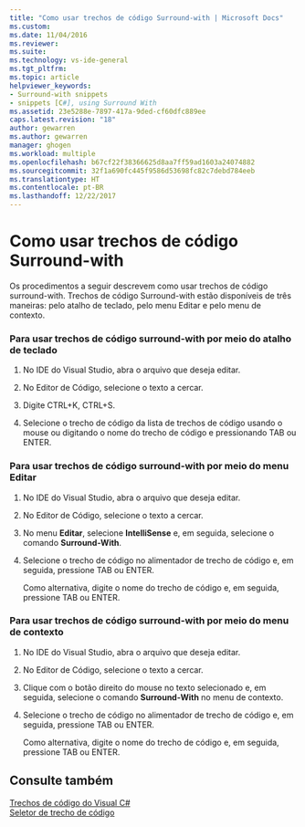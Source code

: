 ```yaml
---
title: "Como usar trechos de código Surround-with | Microsoft Docs"
ms.custom: 
ms.date: 11/04/2016
ms.reviewer: 
ms.suite: 
ms.technology: vs-ide-general
ms.tgt_pltfrm: 
ms.topic: article
helpviewer_keywords:
- Surround-with snippets
- snippets [C#], using Surround With
ms.assetid: 23e5288e-7897-417a-9ded-cf60dfc889ee
caps.latest.revision: "18"
author: gewarren
ms.author: gewarren
manager: ghogen
ms.workload: multiple
ms.openlocfilehash: b67cf22f38366625d8aa7ff59ad1603a24074882
ms.sourcegitcommit: 32f1a690fc445f9586d53698fc82c7debd784eeb
ms.translationtype: HT
ms.contentlocale: pt-BR
ms.lasthandoff: 12/22/2017
---
```

# <a name="how-to-use-surround-with-code-snippets"></a>Como usar trechos de código Surround-with
Os procedimentos a seguir descrevem como usar trechos de código surround-with. Trechos de código Surround-with estão disponíveis de três maneiras: pelo atalho de teclado, pelo menu Editar e pelo menu de contexto.  
  
### <a name="to-use-surround-with-code-snippets-through-keyboard-shortcut"></a>Para usar trechos de código surround-with por meio do atalho de teclado  
  
1.  No IDE do Visual Studio, abra o arquivo que deseja editar.  
  
2.  No Editor de Código, selecione o texto a cercar.  
  
3.  Digite CTRL+K, CTRL+S.  
  
4.  Selecione o trecho de código da lista de trechos de código usando o mouse ou digitando o nome do trecho de código e pressionando TAB ou ENTER.  
  
### <a name="to-use-surround-with-code-snippets-through-the-edit-menu"></a>Para usar trechos de código surround-with por meio do menu Editar  
  
1.  No IDE do Visual Studio, abra o arquivo que deseja editar.  
  
2.  No Editor de Código, selecione o texto a cercar.  
  
3.  No menu **Editar**, selecione **IntelliSense** e, em seguida, selecione o comando **Surround-With**.  
  
4.  Selecione o trecho de código no alimentador de trecho de código e, em seguida, pressione TAB ou ENTER.  
  
     Como alternativa, digite o nome do trecho de código e, em seguida, pressione TAB ou ENTER.  
  
### <a name="to-use-surround-with-code-snippets-through-the-context-menu"></a>Para usar trechos de código surround-with por meio do menu de contexto  
  
1.  No IDE do Visual Studio, abra o arquivo que deseja editar.  
  
2.  No Editor de Código, selecione o texto a cercar.  
  
3.  Clique com o botão direito do mouse no texto selecionado e, em seguida, selecione o comando **Surround-With** no menu de contexto.  
  
4.  Selecione o trecho de código no alimentador de trecho de código e, em seguida, pressione TAB ou ENTER.  
  
     Como alternativa, digite o nome do trecho de código e, em seguida, pressione TAB ou ENTER.  
  
## <a name="see-also"></a>Consulte também  
 [Trechos de código do Visual C#](../ide/visual-csharp-code-snippets.md)   
 [Seletor de trecho de código](../ide/reference/code-snippet-picker.md)
